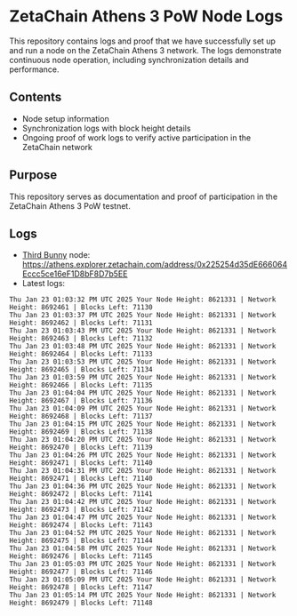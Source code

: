 # ZetaChain Athens 3 PoW Node Logs
This repository contains logs and proof that we have successfully set up and run a node on the ZetaChain Athens 3 network. The logs demonstrate continuous node operation, including synchronization details and performance.

## Contents
- Node setup information
- Synchronization logs with block height details
- Ongoing proof of work logs to verify active participation in the ZetaChain network

## Purpose
This repository serves as documentation and proof of participation in the ZetaChain Athens 3 PoW testnet.

## Logs

- [Third Bunny](https://thirdbunny.xyz/) node: https://athens.explorer.zetachain.com/address/0x225254d35dE666064Eccc5ce16eF1D8bF8D7b5EE
- Latest logs:
```
Thu Jan 23 01:03:32 PM UTC 2025 Your Node Height: 8621331 | Network Height: 8692461 | Blocks Left: 71130
Thu Jan 23 01:03:37 PM UTC 2025 Your Node Height: 8621331 | Network Height: 8692462 | Blocks Left: 71131
Thu Jan 23 01:03:43 PM UTC 2025 Your Node Height: 8621331 | Network Height: 8692463 | Blocks Left: 71132
Thu Jan 23 01:03:48 PM UTC 2025 Your Node Height: 8621331 | Network Height: 8692464 | Blocks Left: 71133
Thu Jan 23 01:03:53 PM UTC 2025 Your Node Height: 8621331 | Network Height: 8692465 | Blocks Left: 71134
Thu Jan 23 01:03:59 PM UTC 2025 Your Node Height: 8621331 | Network Height: 8692466 | Blocks Left: 71135
Thu Jan 23 01:04:04 PM UTC 2025 Your Node Height: 8621331 | Network Height: 8692467 | Blocks Left: 71136
Thu Jan 23 01:04:09 PM UTC 2025 Your Node Height: 8621331 | Network Height: 8692468 | Blocks Left: 71137
Thu Jan 23 01:04:15 PM UTC 2025 Your Node Height: 8621331 | Network Height: 8692469 | Blocks Left: 71138
Thu Jan 23 01:04:20 PM UTC 2025 Your Node Height: 8621331 | Network Height: 8692470 | Blocks Left: 71139
Thu Jan 23 01:04:26 PM UTC 2025 Your Node Height: 8621331 | Network Height: 8692471 | Blocks Left: 71140
Thu Jan 23 01:04:31 PM UTC 2025 Your Node Height: 8621331 | Network Height: 8692471 | Blocks Left: 71140
Thu Jan 23 01:04:36 PM UTC 2025 Your Node Height: 8621331 | Network Height: 8692472 | Blocks Left: 71141
Thu Jan 23 01:04:42 PM UTC 2025 Your Node Height: 8621331 | Network Height: 8692473 | Blocks Left: 71142
Thu Jan 23 01:04:47 PM UTC 2025 Your Node Height: 8621331 | Network Height: 8692474 | Blocks Left: 71143
Thu Jan 23 01:04:52 PM UTC 2025 Your Node Height: 8621331 | Network Height: 8692475 | Blocks Left: 71144
Thu Jan 23 01:04:58 PM UTC 2025 Your Node Height: 8621331 | Network Height: 8692476 | Blocks Left: 71145
Thu Jan 23 01:05:03 PM UTC 2025 Your Node Height: 8621331 | Network Height: 8692477 | Blocks Left: 71146
Thu Jan 23 01:05:09 PM UTC 2025 Your Node Height: 8621331 | Network Height: 8692478 | Blocks Left: 71147
Thu Jan 23 01:05:14 PM UTC 2025 Your Node Height: 8621331 | Network Height: 8692479 | Blocks Left: 71148
```
